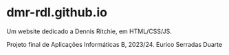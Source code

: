 # dmr-rdl.github.io
Um website dedicado a Dennis Ritchie, em HTML/CSS/JS.

Projeto final de Aplicações Informáticas B, 2023/24.
Eurico Serradas Duarte